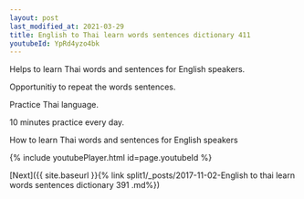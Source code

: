 ```yaml
---
layout: post
last_modified_at: 2021-03-29
title: English to Thai learn words sentences dictionary 411 
youtubeId: YpRd4yzo4bk
---
```

 
 
Helps to learn Thai words and sentences for English speakers.

Opportunitiy to repeat the words sentences. 

Practice Thai language. 
 
10 minutes practice every day. 
 
How to learn Thai words and sentences for English speakers 
 
{% include youtubePlayer.html id=page.youtubeId %}
 
 
[Next]({{ site.baseurl }}{% link  split1/_posts/2017-11-02-English to thai learn words sentences dictionary 391 .md%})
 
